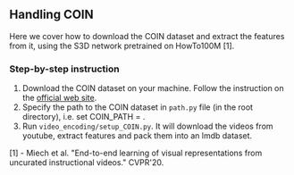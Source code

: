 ## Handling COIN 
Here we cover how to download the COIN dataset and extract the features from it, using the S3D network pretrained on HowTo100M [1].

### Step-by-step instruction
1. Download the COIN dataset on your machine. Follow the instruction on the [official web site](https://coin-dataset.github.io/).
2. Specify the path to the COIN dataset in `path.py` file (in the root directory), i.e. set COIN_PATH = <location of COIN on you machine>.
3. Run `video_encoding/setup_COIN.py`. It will download the videos from youtube, extract features and pack them into an lmdb dataset.

[1] - Miech et al. "End-to-end learning of visual representations from uncurated instructional videos." CVPR'20.